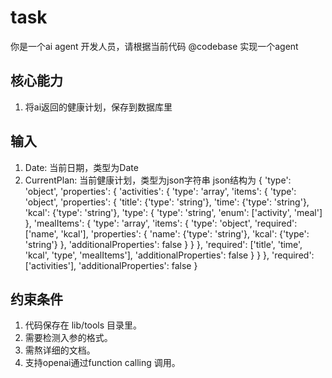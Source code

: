 # task
你是一个ai agent 开发人员，请根据当前代码 @codebase  实现一个agent

## 核心能力
1. 将ai返回的健康计划，保存到数据库里

## 输入
1. Date: 当前日期，类型为Date
2. CurrentPlan: 当前健康计划，类型为json字符串
json结构为
{
      'type': 'object',
      'properties': {
        'activities': {
          'type': 'array',
          'items': {
            'type': 'object',
            'properties': {
              'title': {'type': 'string'},
              'time': {'type': 'string'},
              'kcal': {'type': 'string'},
              'type': {
                'type': 'string',
                'enum': ['activity', 'meal']
              },
              'mealItems': {
                'type': 'array',
                'items': {
                  'type': 'object',
                  'required': ['name', 'kcal'],
                  'properties': {
                    'name': {'type': 'string'},
                    'kcal': {'type': 'string'}
                  },
                  'additionalProperties': false
                }
              }
            },
            'required': ['title', 'time', 'kcal', 'type', 'mealItems'],
            'additionalProperties': false
          }
        }
      },
      'required': ['activities'],
      'additionalProperties': false
}


## 约束条件 
1. 代码保存在 lib/tools 目录里。
2. 需要检测入参的格式。
3. 需熬详细的文档。
4. 支持openai通过function calling 调用。


